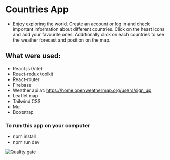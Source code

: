 # Countries App

- Enjoy exploring the world. Create an account or log in and check important information about different countries. Click on the heart icons and add your favourite ones. Additionally click on each countries to see the weather forecast and position on the map.

## What were used:

- React.js (Vite)
- React-redux toolkit
- React-router
- Firebase
- Weather api at: https://home.openweathermap.org/users/sign_up
- Leaflet map
- Tailwind CSS
- Mui
- Bootstrap


### To run this app on your computer

 - npm install
 - npm run dev

[![Quality gate](https://sonarcloud.io/api/project_badges/quality_gate?project=AlonaCh_countriesAppBC)](https://sonarcloud.io/summary/new_code?id=AlonaCh_countriesAppBC)